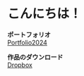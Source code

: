 # __こんにちは！__

__ポートフォリオ__
<br>[Portfolio2024](https://www.dropbox.com/scl/fi/p1v9ze7nk26b8szupslm8/Portfolio2024.pdf?rlkey=wtubwuzalhork5f13vu6l730n&st=3m9ubs81&dl=0)


__作品のダウンロード__
<br>[Dropbox](https://www.dropbox.com/scl/fo/dkm8qfz9ec3omnrdz8eaq/ALF7X3RQY9Rsrsy16LxudTs?rlkey=yhaijn464ccxrf8n2cb7zrde2&st=69slu7sz&dl=0)
